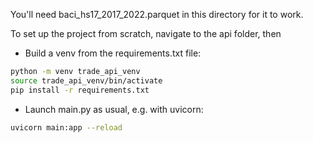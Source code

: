 You'll need baci_hs17_2017_2022.parquet in this directory for it to work. 

To set up the project from scratch, navigate to the api folder, then 

- Build a venv from the requirements.txt file:

```bash
python -m venv trade_api_venv
source trade_api_venv/bin/activate
pip install -r requirements.txt
```

- Launch main.py as usual, e.g. with uvicorn:

```bash
uvicorn main:app --reload
```